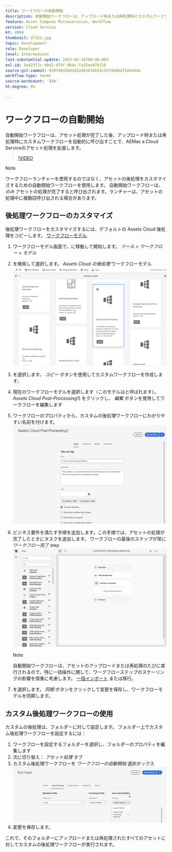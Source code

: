 ```yaml
---
title: ワークフローの自動開始
description: 自動開始ワークフローは、アップロード時または再処理時にカスタムワークフローを自動的に呼び出すことで、アセット処理を拡張します。
feature: Asset Compute Microservices, Workflow
version: Cloud Service
kt: 4994
thumbnail: 37323.jpg
topic: Development
role: Developer
level: Intermediate
last-substantial-update: 2023-05-14T00:00:00Z
exl-id: 5e423f2c-90d2-474f-8bdc-fa15ae976f18
source-git-commit: 929fd045b81652463034b54c557de04df3d4e64a
workflow-type: tm+mt
source-wordcount: '324'
ht-degree: 6%

---
```


# ワークフローの自動開始

自動開始ワークフローは、アセット処理が完了した後、アップロード時または再処理時にカスタムワークフローを自動的に呼び出すことで、AEMas a Cloud Serviceのアセット処理を拡張します。

>[!VIDEO](https://video.tv.adobe.com/v/37323?quality=12&learn=on)

>[!NOTE]
>
>ワークフローランチャーを使用するのではなく、アセットの後処理をカスタマイズするための自動開始ワークフローを使用します。 自動開始ワークフローは、 _のみ_ アセットの処理が完了すると呼び出されます。ランチャーは、アセットの処理中に複数回呼び出される場合があります。

## 後処理ワークフローのカスタマイズ

後処理ワークフローをカスタマイズするには、デフォルトの Assets Cloud 後処理をコピーします。 [ワークフローモデル](../../foundation/workflow/use-the-workflow-editor.md).

1. ワークフローモデル画面で、に移動して開始します。 _ツール_ > _ワークフロー_ > _モデル_
2. を検索して選択します。 _Assets Cloud の後処理_ ワークフローモデル<br/>
   ![Assets クラウドの後処理ワークフローモデルを選択します。](assets/auto-start-workflow-select-workflow.png)
3. を選択します。 _コピー_ ボタンを使用してカスタムワークフローを作成します。
4. 現在のワークフローモデルを選択します（このモデルはと呼ばれます）。 _Assets Cloud Post-Processing1_) をクリックし、 _編集_ ボタンを使用してワークフローを編集します
5. ワークフローのプロパティから、カスタムの後処理ワークフローにわかりやすい名前を付けます。<br/>
   ![名前の変更](assets/auto-start-workflow-change-name.png)
6. ビジネス要件を満たす手順を追加します。この手順では、アセットの処理が完了したときにタスクを追加します。 ワークフローの最後のステップが常に _ワークフロー完了_ step<br/>
   ![ワークフローステップの追加](assets/auto-start-workflow-customize-steps.png)

   >[!NOTE]
   >
   >自動開始ワークフローは、アセットのアップロードまたは再処理のたびに実行されるので、特に一括操作に関して、ワークフローステップのスケーリングの影響を慎重に考慮します。 [一括インポート](../../cloud-service/migration/bulk-import.md) または移行。

7. を選択します。 _同期_ ボタンをクリックして変更を保存し、ワークフローモデルを同期します。

## カスタム後処理ワークフローの使用

カスタムの後処理は、フォルダーに対して設定します。 フォルダー上でカスタム後処理ワークフローを設定するには：

1. ワークフローを設定するフォルダーを選択し、フォルダーのプロパティを編集します
2. 次に切り替え： _アセット処理_ タブ
3. カスタム後処理ワークフローを _ワークフローの自動開始_ 選択ボックス<br/>
   ![後処理ワークフローの設定](assets/auto-start-workflow-set-workflow.png)
4. 変更を保存します。

これで、そのフォルダーにアップロードまたは再処理されたすべてのアセットに対してカスタムの後処理ワークフローが実行されます。
